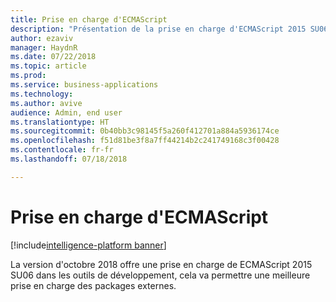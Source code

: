 ```yaml
---
title: Prise en charge d'ECMAScript
description: "Présentation de la prise en charge d'ECMAScript 2015 SU06 dans les outils de développement"
author: ezaviv
manager: HaydnR
ms.date: 07/22/2018
ms.topic: article
ms.prod: 
ms.service: business-applications
ms.technology: 
ms.author: avive
audience: Admin, end user
ms.translationtype: HT
ms.sourcegitcommit: 0b40bb3c98145f5a260f412701a884a5936174ce
ms.openlocfilehash: f51d81be3f8a7ff44214b2c241749168c3f00428
ms.contentlocale: fr-fr
ms.lasthandoff: 07/18/2018

---
```

# <a name="ecmascript-support"></a>Prise en charge d'ECMAScript

[!include[intelligence-platform banner](../../includes/intelligence-platform.md)]



La version d'octobre 2018 offre une prise en charge de ECMAScript 2015 SU06 dans les outils de développement, cela va permettre une meilleure prise en charge des packages externes.

